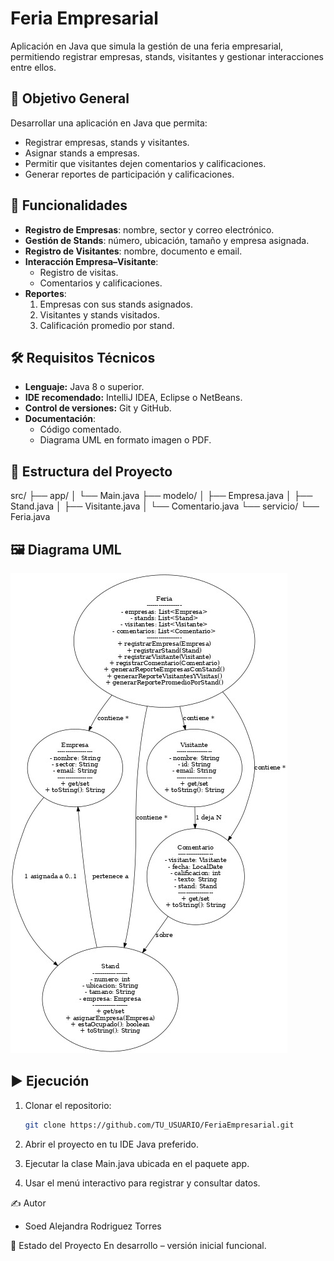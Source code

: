 # Feria Empresarial

Aplicación en Java que simula la gestión de una feria empresarial, permitiendo registrar empresas, stands, visitantes y gestionar interacciones entre ellos.

## 📌 Objetivo General
Desarrollar una aplicación en Java que permita:
- Registrar empresas, stands y visitantes.
- Asignar stands a empresas.
- Permitir que visitantes dejen comentarios y calificaciones.
- Generar reportes de participación y calificaciones.

## 🚀 Funcionalidades
- **Registro de Empresas**: nombre, sector y correo electrónico.
- **Gestión de Stands**: número, ubicación, tamaño y empresa asignada.
- **Registro de Visitantes**: nombre, documento e email.
- **Interacción Empresa–Visitante**:
    - Registro de visitas.
    - Comentarios y calificaciones.
- **Reportes**:
    1. Empresas con sus stands asignados.
    2. Visitantes y stands visitados.
    3. Calificación promedio por stand.

## 🛠 Requisitos Técnicos
- **Lenguaje:** Java 8 o superior.
- **IDE recomendado:** IntelliJ IDEA, Eclipse o NetBeans.
- **Control de versiones:** Git y GitHub.
- **Documentación**:
    - Código comentado.
    - Diagrama UML en formato imagen o PDF.

## 📂 Estructura del Proyecto
src/
├── app/
│ └── Main.java
├── modelo/
│ ├── Empresa.java
│ ├── Stand.java
│ ├── Visitante.java
│ └── Comentario.java
└── servicio/
└── Feria.java
## 🖼 Diagrama UML
![Diagrama UML](feria_empresarial_uml.jpeg)

## ▶ Ejecución
1. Clonar el repositorio:
   ```bash
   git clone https://github.com/TU_USUARIO/FeriaEmpresarial.git
2. Abrir el proyecto en tu IDE Java preferido.

3. Ejecutar la clase Main.java ubicada en el paquete app.

4. Usar el menú interactivo para registrar y consultar datos.

✍ Autor
- Soed Alejandra Rodriguez Torres

📅 Estado del Proyecto
En desarrollo – versión inicial funcional.